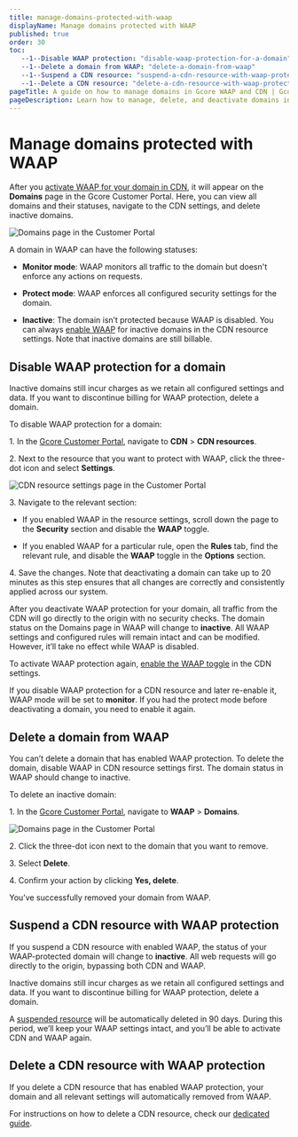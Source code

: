 ```yaml
---
title: manage-domains-protected-with-waap
displayName: Manage domains protected with WAAP
published: true
order: 30
toc:
   --1--Disable WAAP protection: "disable-waap-protection-for-a-domain"
   --1--Delete a domain from WAAP: "delete-a-domain-from-waap"
   --1--Suspend a CDN resource: "suspend-a-cdn-resource-with-waap-protection"
   --1--Delete a CDN resource: "delete-a-cdn-resource-with-waap-protection"
pageTitle: A guide on how to manage domains in Gcore WAAP and CDN | Gcore
pageDescription: Learn how to manage, delete, and deactivate domains in Gcore WAAP and CDN settings.
---
```

# Manage domains protected with WAAP

After you <a href="https://gcore.com/docs/waap/getting-started/configure-waap-for-a-domain#step-2-enable-waap-in-cdn-resource-settings" target="_blank">activate WAAP for your domain in CDN</a>, it will appear on the **Domains** page in the Gcore Customer Portal. Here, you can view all domains and their statuses, navigate to the CDN settings, and delete inactive domains. 

<img src="https://assets.gcore.pro/docs/waap/getting-started/domains-waap-page.png" alt="Domains page in the Customer Portal">

A domain in WAAP can have the following statuses:  

* **Monitor mode**: WAAP monitors all traffic to the domain but doesn't enforce any actions on requests. 

* **Protect mode**: WAAP enforces all configured security settings for the domain. 

* **Inactive**: The domain isn’t protected because WAAP is disabled. You can always <a href="https://gcore.com/docs/waap/getting-started/configure-waap-for-a-domain#step-2-enable-waap-in-cdn-resource-settings" target="_blank">enable WAAP</a> for inactive domains in the CDN resource settings. Note that inactive domains are still billable.  

## Disable WAAP protection for a domain

<alert-element type="info" title="Info">
 
Inactive domains still incur charges as we retain all configured settings and data. If you want to discontinue billing for WAAP protection, delete a domain. 
 
</alert-element>

To disable WAAP protection for a domain:  

1\. In the <a href="https://accounts.gcore.com/reports/dashboard" target="_blank">Gcore Customer Portal</a>, navigate to **CDN** > **CDN resources**. 

2\. Next to the resource that you want to protect with WAAP, click the three-dot icon and select **Settings**.

<img src="https://assets.gcore.pro/docs/waap/getting-started/cdn-resources-page.png" alt="CDN resource settings page in the Customer Portal">

3\. Navigate to the relevant section: 

* If you enabled WAAP in the resource settings, scroll down the page to the **Security** section and disable the **WAAP** toggle. 

* If you enabled WAAP for a particular rule, open the **Rules** tab, find the relevant rule, and disable the **WAAP** toggle in the **Options** section. 

4\. Save the changes. Note that deactivating a domain can take up to 20 minutes as this step ensures that all changes are correctly and consistently applied across our system.

After you deactivate WAAP protection for your domain, all traffic from the CDN will go directly to the origin with no security checks. The domain status on the Domains page in WAAP will change to **inactive**. All WAAP settings and configured rules will remain intact and can be modified. However, it’ll take no effect while WAAP is disabled.  

To activate WAAP protection again, <a href="https://gcore.com/docs/waap/getting-started/configure-waap-for-a-domain#step-2-enable-waap-in-cdn-resource-settings" target="_blank">enable the WAAP toggle</a> in the CDN settings. 

<alert-element type="warning" title="Warning">
 
If you disable WAAP protection for a CDN resource and later re-enable it, WAAP mode will be set to **monitor**. If you had the protect mode before deactivating a domain, you need to enable it again. 
 
</alert-element>

## Delete a domain from WAAP 

You can’t delete a domain that has enabled WAAP protection. To delete the domain, disable WAAP in CDN resource settings first. The domain status in WAAP should change to inactive. 

To delete an inactive domain: 

1\. In the <a href="https://accounts.gcore.com/reports/dashboard" target="_blank">Gcore Customer Portal</a>, navigate to **WAAP** > **Domains**.

<img src="https://assets.gcore.pro/docs/waap/getting-started/domains-waap-page.png" alt="Domains page in the Customer Portal">

2\. Click the three-dot icon next to the domain that you want to remove. 

3\. Select **Delete**. 

4\. Confirm your action by clicking **Yes, delete**. 

You’ve successfully removed your domain from WAAP. 

## Suspend a CDN resource with WAAP protection 

If you suspend a CDN resource with enabled WAAP, the status of your WAAP-protected domain will change to **inactive**. All web requests will go directly to the origin, bypassing both CDN and WAAP. 

<alert-element type="info" title="Info">
 
Inactive domains still incur charges as we retain all configured settings and data. If you want to discontinue billing for WAAP protection, delete a domain. 
 
</alert-element>

A <a href="https://gcore.com/docs/cdn/cdn-resource-options/general/suspend-a-cdn-resource-automatically-or-manually" target="_blank">suspended resource</a> will be automatically deleted in 90 days. During this period, we’ll keep your WAAP settings intact, and you’ll be able to activate CDN and WAAP again. 

## Delete a CDN resource with WAAP protection 

If you delete a CDN resource that has enabled WAAP protection, your domain and all relevant settings will automatically removed from WAAP. 

For instructions on how to delete a CDN resource, check our <a href="https://gcore.com/docs/cdn/about-cdn-resources-interface-how-it-is-arranged#delete-a-resource" target="_blank">dedicated guide</a>. 
